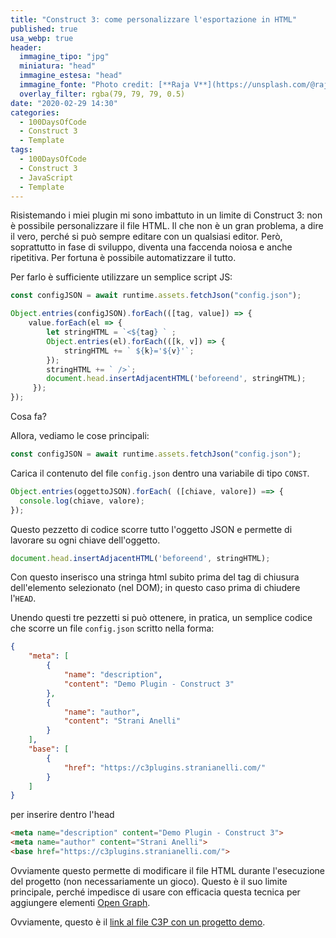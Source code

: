 ```yaml
---
title: "Construct 3: come personalizzare l'esportazione in HTML"
published: true
usa_webp: true
header:
  immagine_tipo: "jpg"
  miniatura: "head"
  immagine_estesa: "head"
  immagine_fonte: "Photo credit: [**Raja V**](https://unsplash.com/@rajavijayaraman)"
  overlay_filter: rgba(79, 79, 79, 0.5)
date: "2020-02-29 14:30"
categories:
  - 100DaysOfCode
  - Construct 3
  - Template
tags:
  - 100DaysOfCode
  - Construct 3
  - JavaScript
  - Template
---
```


Risistemando i miei plugin mi sono imbattuto in un limite di Construct 3: non è possibile personalizzare il file HTML. Il che non è un gran problema, a dire il vero, perché si può sempre editare con un qualsiasi editor. Però, soprattutto in fase di sviluppo, diventa una faccenda noiosa e anche ripetitiva. Per fortuna è possibile automatizzare il tutto.

Per farlo è sufficiente utilizzare un semplice script JS:

~~~js
const configJSON = await runtime.assets.fetchJson("config.json");

Object.entries(configJSON).forEach(([tag, value]) => {
	value.forEach(el => {
    	let stringHTML = `<${tag} ` ;
        Object.entries(el).forEach(([k, v]) => {
			stringHTML += ` ${k}='${v}'`;
        });
        stringHTML += ` />`;
        document.head.insertAdjacentHTML('beforeend', stringHTML);
     });
});
~~~

Cosa fa?

Allora, vediamo le cose principali:

~~~js
const configJSON = await runtime.assets.fetchJson("config.json");
~~~

Carica il contenuto del file `config.json` dentro una variabile di tipo `CONST`.

~~~js
Object.entries(oggettoJSON).forEach( ([chiave, valore]) ==> {
  console.log(chiave, valore);
});
~~~

Questo pezzetto di codice scorre tutto l'oggetto JSON e permette di lavorare su ogni chiave dell'oggetto.

~~~js
document.head.insertAdjacentHTML('beforeend', stringHTML);
~~~

Con questo inserisco una stringa html subito prima del tag di chiusura dell'elemento selezionato (nel DOM); in questo caso prima di chiudere l'`HEAD`.

Unendo questi tre pezzetti si può ottenere, in pratica, un semplice codice che scorre un file `config.json` scritto nella forma:

~~~json
{
	"meta": [
		{
			"name": "description",
			"content": "Demo Plugin - Construct 3"
		},
		{
			"name": "author",
			"content": "Strani Anelli"
		}
	],
	"base": [
		{
			"href": "https://c3plugins.stranianelli.com/"
		}
	]
}
~~~

per inserire dentro l'head

~~~html
<meta name="description" content="Demo Plugin - Construct 3">
<meta name="author" content="Strani Anelli">
<base href="https://c3plugins.stranianelli.com/">
~~~

Ovviamente questo permette di modificare il file HTML durante l'esecuzione del progetto (non necessariamente un gioco). Questo è il suo limite principale, perché impedisce di usare con efficacia questa tecnica per aggiungere elementi [Open Graph](https://ogp.me/).

Ovviamente, questo è il [link al file C3P con un progetto demo](https://blog.stranianelli.com/c3p/custom-head-web.c3p).
